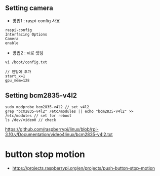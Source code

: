 
## Setting camera
- 방법1 : raspi-config 사용
```
raspi-config
Interfacing Options
Camera
enable
```
- 방법2 : vi로 셋팅
```
vi /boot/config.txt

// 맨밑에 추가
start_x=1
gpu_mem=128
```

## Setting bcm2835-v4l2
```
sudo modprobe bcm2835-v4l2 // set v4l2
grep "bcm2835-v4l2" /etc/modules || echo "bcm2835-v4l2" >> /etc/modules // set for reboot 
ls /dev/video0 // check
```

https://github.com/raspberrypi/linux/blob/rpi-3.10.y/Documentation/video4linux/bcm2835-v4l2.txt


# button stop motion
- https://projects.raspberrypi.org/en/projects/push-button-stop-motion
